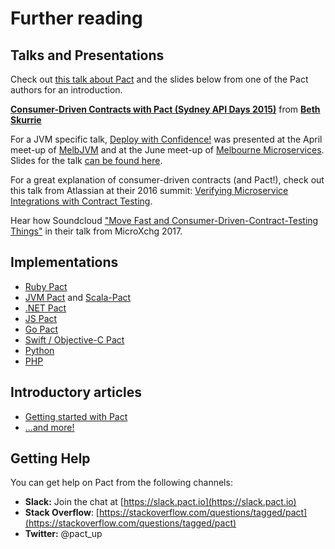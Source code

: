 # Further reading

## Talks and Presentations

Check out [this talk about Pact](http://www.infoq.com/presentations/pact) and the slides below from one of the Pact authors for an introduction.

 [**Consumer-Driven Contracts with Pact \(Sydney API Days 2015\)**](http://www.slideshare.net/bethesque/pact-44565612) from [**Beth Skurrie**](http://www.slideshare.net/bethesque)

For a JVM specific talk, [Deploy with Confidence!](https://www.youtube.com/watch?v=h-79QmIV824) was presented at the April meet-up of [MelbJVM](http://www.meetup.com/en-AU/Melbourne-Java-JVM-Users-Group/) and at the June meet-up of [Melbourne Microservices](http://www.meetup.com/en-AU/Melbourne-Microservices/). Slides for the talk [can be found here](https://github.com/pact-foundation/pact.io/tree/2d9a8c1ef3a8dd7cce7f8b8148d6290e02f7181b/media/Pact%20-%20Deploy%20with%20Confidence!.pdf).

For a great explanation of consumer-driven contracts \(and Pact!\), check out this talk from Atlassian at their 2016 summit: [Verifying Microservice Integrations with Contract Testing](https://www.youtube.com/watch?v=-6x6XBDf9sQ&feature=youtu.be).

Hear how Soundcloud ["Move Fast and Consumer-Driven-Contract-Testing Things"](https://speakerdeck.com/alonpeer/move-fast-and-consumer-driven-contract-test-things) in their talk from MicroXchg 2017.

## Implementations

* [Ruby Pact](https://github.com/pact-foundation/pact-ruby)
* [JVM Pact](https://github.com/DiUS/pact-jvm) and [Scala-Pact](https://github.com/ITV/scala-pact)
* [.NET Pact](https://github.com/SEEK-Jobs/pact-net)
* [JS Pact](https://github.com/pact-foundation/pact-js)
* [Go Pact](https://github.com/pact-foundation/pact-go)
* [Swift / Objective-C Pact](https://github.com/DiUS/pact-consumer-swift)
* [Python](https://github.com/pact-foundation/pact-python)
* [PHP](https://github.com/pact-foundation/pact-php)

## Introductory articles

* [Getting started with Pact](https://dius.com.au/2014/05/19/simplifying-micro-service-testing-with-pacts/)
* [...and more!](../blogs_videos_and_articles.md)

## Getting Help

You can get help on Pact from the following channels:

* **Slack:** Join the chat at [https://slack.pact.io](https://slack.pact.io)
* **Stack Overflow**: [https://stackoverflow.com/questions/tagged/pact](https://stackoverflow.com/questions/tagged/pact)
* **Twitter:** @pact\_up

